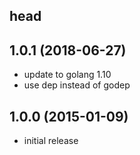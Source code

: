 ## head

## 1.0.1 (2018-06-27)

* update to golang 1.10
* use dep instead of godep

## 1.0.0 (2015-01-09)

* initial release
